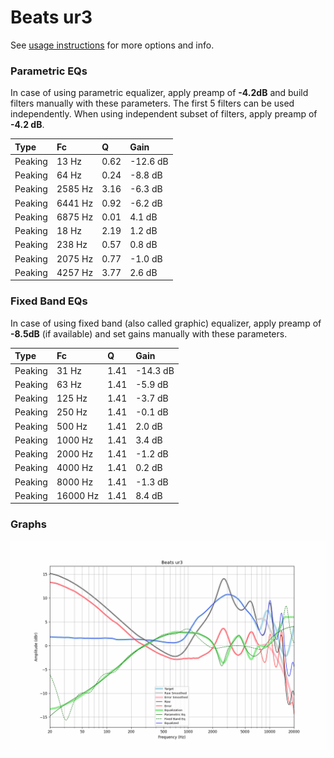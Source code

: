 # Beats ur3
See [usage instructions](https://github.com/jaakkopasanen/AutoEq#usage) for more options and info.

### Parametric EQs
In case of using parametric equalizer, apply preamp of **-4.2dB** and build filters manually
with these parameters. The first 5 filters can be used independently.
When using independent subset of filters, apply preamp of **-4.2 dB**.

| Type    | Fc      |    Q | Gain     |
|:--------|:--------|:-----|:---------|
| Peaking | 13 Hz   | 0.62 | -12.6 dB |
| Peaking | 64 Hz   | 0.24 | -8.8 dB  |
| Peaking | 2585 Hz | 3.16 | -6.3 dB  |
| Peaking | 6441 Hz | 0.92 | -6.2 dB  |
| Peaking | 6875 Hz | 0.01 | 4.1 dB   |
| Peaking | 18 Hz   | 2.19 | 1.2 dB   |
| Peaking | 238 Hz  | 0.57 | 0.8 dB   |
| Peaking | 2075 Hz | 0.77 | -1.0 dB  |
| Peaking | 4257 Hz | 3.77 | 2.6 dB   |

### Fixed Band EQs
In case of using fixed band (also called graphic) equalizer, apply preamp of **-8.5dB**
(if available) and set gains manually with these parameters.

| Type    | Fc       |    Q | Gain     |
|:--------|:---------|:-----|:---------|
| Peaking | 31 Hz    | 1.41 | -14.3 dB |
| Peaking | 63 Hz    | 1.41 | -5.9 dB  |
| Peaking | 125 Hz   | 1.41 | -3.7 dB  |
| Peaking | 250 Hz   | 1.41 | -0.1 dB  |
| Peaking | 500 Hz   | 1.41 | 2.0 dB   |
| Peaking | 1000 Hz  | 1.41 | 3.4 dB   |
| Peaking | 2000 Hz  | 1.41 | -1.2 dB  |
| Peaking | 4000 Hz  | 1.41 | 0.2 dB   |
| Peaking | 8000 Hz  | 1.41 | -1.3 dB  |
| Peaking | 16000 Hz | 1.41 | 8.4 dB   |

### Graphs
![](./Beats%20ur3.png)